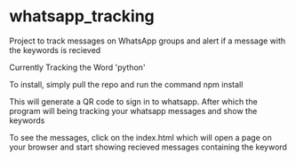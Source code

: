 # whatsapp_tracking
 Project to track messages on WhatsApp groups and alert if a message with the keywords is recieved

Currently Tracking the Word 'python'

To install, simply pull the repo and run the command
npm install

This will generate a QR code to sign in to whatsapp. After which the program will being tracking your whatsapp messages and show the keywords

To see the messages, click on the index.html which will open a page on your browser and start showing recieved messages containing the keyword
